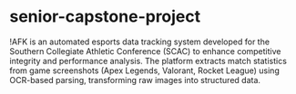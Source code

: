 # senior-capstone-project


!AFK is an automated esports data tracking system developed for the Southern Collegiate Athletic Conference (SCAC) to enhance competitive integrity and performance analysis. The platform extracts match statistics from game screenshots (Apex Legends, Valorant, Rocket League) using OCR-based parsing, transforming raw images into structured data.
